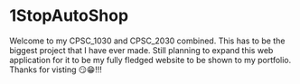 # 1StopAutoShop 
Welcome to my CPSC_1030 and CPSC_2030 combined. This has to be the biggest project that I have ever made. Still planning to expand this web application for it to be my fully fledged website to be shown to my portfolio. 
Thanks for visting 😏😁!!!